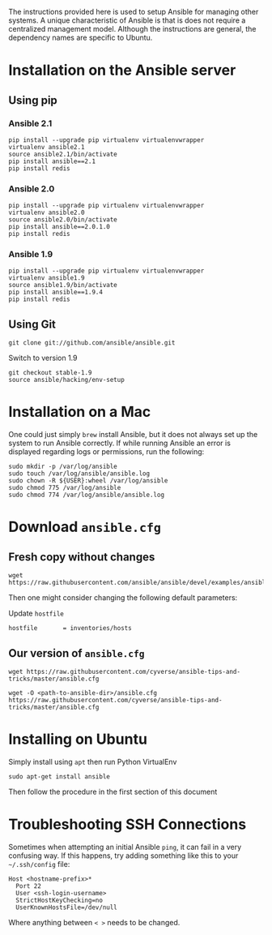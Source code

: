 The instructions provided here is used to setup Ansible for managing other systems. A unique characteristic of Ansible is that is does not require a centralized management model. Although the instructions are general, the dependency names are specific to Ubuntu.

# Installation on the Ansible server

## Using pip

### Ansible 2.1
```
pip install --upgrade pip virtualenv virtualenvwrapper
virtualenv ansible2.1
source ansible2.1/bin/activate
pip install ansible==2.1
pip install redis
```

### Ansible 2.0
```
pip install --upgrade pip virtualenv virtualenvwrapper
virtualenv ansible2.0
source ansible2.0/bin/activate
pip install ansible==2.0.1.0
pip install redis
```

### Ansible 1.9
```
pip install --upgrade pip virtualenv virtualenvwrapper
virtualenv ansible1.9
source ansible1.9/bin/activate
pip install ansible==1.9.4
pip install redis
```

## Using Git

```
git clone git://github.com/ansible/ansible.git
```

Switch to version 1.9

```
git checkout stable-1.9
source ansible/hacking/env-setup
```

# Installation on a Mac

One could just simply `brew` install Ansible, but it does not always set up the system to run Ansible correctly.  If while running Ansible an error is displayed regarding logs or permissions, run the following:

```
sudo mkdir -p /var/log/ansible
sudo touch /var/log/ansible/ansible.log
sudo chown -R ${USER}:wheel /var/log/ansible
sudo chmod 775 /var/log/ansible
sudo chmod 774 /var/log/ansible/ansible.log
```

# Download `ansible.cfg`
## Fresh copy without changes

```
wget https://raw.githubusercontent.com/ansible/ansible/devel/examples/ansible.cfg
```

Then one might consider changing the following default parameters:

Update `hostfile`

```
hostfile       = inventories/hosts
```

## Our version of `ansible.cfg`

```
wget https://raw.githubusercontent.com/cyverse/ansible-tips-and-tricks/master/ansible.cfg
```

```
wget -O <path-to-ansible-dir>/ansible.cfg https://raw.githubusercontent.com/cyverse/ansible-tips-and-tricks/master/ansible.cfg
```

# Installing on Ubuntu

Simply install using `apt` then run Python VirtualEnv

```
sudo apt-get install ansible
```

Then follow the procedure in the first section of this document

# Troubleshooting SSH Connections

Sometimes when attempting an initial Ansible `ping`, it can fail in a very confusing way.  If this happens, try adding something like this to your `~/.ssh/config` file:

```
Host <hostname-prefix>*
  Port 22
  User <ssh-login-username>
  StrictHostKeyChecking=no
  UserKnownHostsFile=/dev/null
```

Where anything between `< >` needs to be changed.
